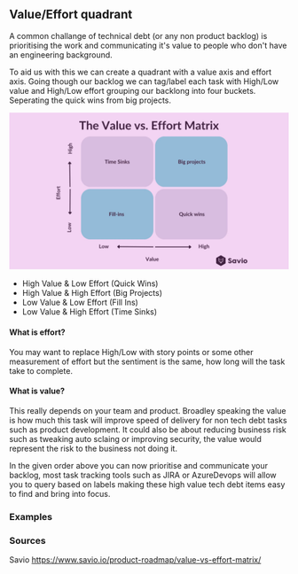 ## Value/Effort quadrant
A common challange of technical debt (or any non product backlog) is prioritising the work and communicating it's value to people who don't have an engineering background. 

To aid us with this we can create a quadrant with a value axis and effort axis. Going though our backlog we can tag/label each task with High/Low value and High/Low effort grouping our backlong into four buckets. Seperating the quick wins from big projects.

![Alt text](/chapter_5/value_effort_quad.jpeg)

* High Value & Low Effort (Quick Wins)
* High Value & High Effort (Big Projects)
* Low Value & Low Effort (Fill Ins)
* Low Value & High Effort (Time Sinks)

#### What is effort?
You may want to replace High/Low with story points or some other measurement of effort but the sentiment is the same, how long will the task take to complete.

#### What is value?
This really depends on your team and product. Broadley speaking the value is how much this task will improve speed of delivery for non tech debt tasks such as product development. It could also be about reducing business risk such as tweaking auto sclaing or improving security, the value would represent the risk to the business not doing it. 

In the given order above you can now prioritise and communicate your backlog, most task tracking tools such as JIRA or AzureDevops will allow you to query based on labels making these high value tech debt items easy to find and bring into focus.

### Examples

### Sources
Savio https://www.savio.io/product-roadmap/value-vs-effort-matrix/ 
